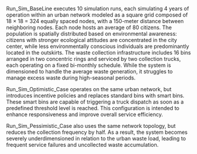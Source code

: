 Run_Sim_BaseLine executes 10 simulation runs, each simulating 4 years of operation within an urban network modeled as a square grid composed of 18 × 18 = 324 equally spaced nodes, with a 150-meter distance between neighboring nodes.
Each node hosts an average of 80 citizens. The population is spatially distributed based on environmental awareness: citizens with stronger ecological attitudes are concentrated in the city center, while less environmentally conscious individuals are predominantly located in the outskirts.
The waste collection infrastructure includes 16 bins arranged in two concentric rings and serviced by two collection trucks, each operating on a fixed bi-monthly schedule. While the system is dimensioned to handle the average waste generation, it struggles to manage excess waste during high-seasonal periods.

Run_Sim_Optimistic_Case operates on the same urban network, but introduces incentive policies and replaces standard bins with smart bins. These smart bins are capable of triggering a truck dispatch as soon as a predefined threshold level is reached. This configuration is intended to enhance responsiveness and improve overall service efficiency.

Run_Sim_Pessimistic_Case also uses the same network topology, but reduces the collection frequency by half. As a result, the system becomes severely underdimensioned in relation to the urban waste load, leading to frequent service failures and uncollected waste accumulation.

